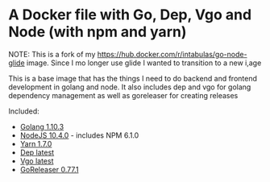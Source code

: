 # A Docker file with Go, Dep, Vgo and Node (with npm and yarn)

NOTE: This is a fork of my https://hub.docker.com/r/intabulas/go-node-glide image. Since I mo longer use glide I wanted to transition to a new i,age

This is a base image that has the things I need to do backend and frontend development in golang and node. It also includes dep and vgo for golang dependency management as well as goreleaser for creating releases

Included:

- [Golang 1.10.3](https://golang.org/)
- [NodeJS 10.4.0](https://nodejs.org/en/) - includes NPM 6.1.0
- [Yarn 1.7.0](https://yarnpkg.com/)
- [Dep latest](https://github.com/golang/dep)
- [Vgo latest](https://github.com/golang/vgo)
- [GoReleaser 0.77.1](https://goreleaser.com/)
